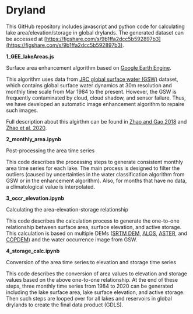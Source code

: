 # Dryland
This GitHub repository includes javascript and python code for calculating lake area/elevation/storage in global drylands. The generated dataset can be accessed at [https://figshare.com/s/9b1ffa2dcc5b592897b3](https://figshare.com/s/9b1ffa2dcc5b592897b3). 

**1_GEE_lakeAreas.js**

Surface area enhancement algorithm based on [Google Earth Engine](https://code.earthengine.google.com/).

This algorithm uses data from [JRC global surface water (GSW)](https://doi.org/10.1038/nature20584) dataset, which contains global surface water dynamics at 30m resolution and monthly time scale from Mar 1984 to the present. However, the GSW is frequently contaminated by cloud, cloud shadow, and sensor failure. Thus, we have developed an automatic image enhancement algorithm to repaire such images.

Full description about this algirthm can be found in [Zhao and Gao 2018](https://doi.org/10.1029/2018GL078343) and [Zhao et al. 2020](https://doi.org/10.1016/j.semcancer.2018.06.006).

**2_monthly_area.ipynb**

Post-processing the area time series

This code describes the processing steps to generate consistent monthly area time series for each lake. The main process is designed to filter the outliers (caused by uncertainties in the water classification algorithm from GSW or in the enhancement algorithm). Also, for months that have no data, a climatological value is interpolated. 

**3_occr_elevation.ipynb**

Calculating the area-elevation-storage relationship

This code describes the calculation process to generate the one-to-one relationship between surface area, surface elevation, and active storage. This calculation is based on multiple DEMs ([SRTM DEM](https://developers.google.com/earth-engine/datasets/catalog/NASA_NASADEM_HGT_001), [ALOS](https://developers.google.com/earth-engine/datasets/catalog/JAXA_ALOS_AW3D30_V3_2), [ASTER](https://gee-community-catalog.org/projects/aster/?h=aster), and [COPDEM](https://developers.google.com/earth-engine/datasets/catalog/COPERNICUS_DEM_GLO30)) and the water occurrence image from GSW. 

**4_storage_calc.ipynb**

Conversion of the area time series to elevation and storage time series

This code describes the conversion of area values to elevation and storage values based on the above one-to-one relationship. At the end of these steps, three monthly time series from 1984 to 2020 can be generated including the lake surface area, lake surface elevation, and active storage.
Then such steps are looped over for all lakes and reservoirs in global drylands to create the final data product (GDLS).
